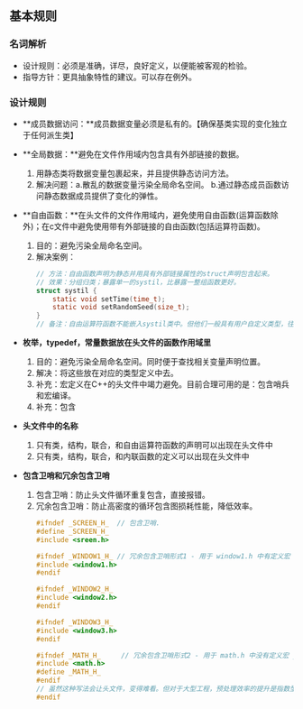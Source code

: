## **基本规则**

### **名词解析**
- 设计规则：必须是准确，详尽，良好定义，以便能被客观的检验。
- 指导方针：更具抽象特性的建议。可以存在例外。

### **设计规则**
- **成员数据访问：**成员数据变量必须是私有的。【确保基类实现的变化独立于任何派生类】
- **全局数据：**避免在文件作用域内包含具有外部链接的数据。
    1. 用静态类将数据变量包裹起来，并且提供静态访问方法。
    2. 解决问题：a.散乱的数据变量污染全局命名空间。 b.通过静态成员函数访问静态数据成员提供了变化的弹性。
- **自由函数：**在头文件的文件作用域内，避免使用自由函数(运算函数除外)；在c文件中避免使用带有外部链接的自由函数(包括运算符函数)。
    1. 目的：避免污染全局命名空间。
    2. 解决案例：
        ```c
        // 方法：自由函数声明为静态并用具有外部链接属性的struct声明包含起来。
        // 效果：分组归类；暴露单一的systil，比暴露一整组函数更好。
        struct systil {
            static void setTime(time_t);
            static void setRandomSeed(size_t);
        }
        // 备注：自由运算符函数不能嵌入systil类中。但他们一般具有用户自定义类型，往往都能在编译时报错，影响不大。
        ```
- **枚举，typedef，常量数据放在头文件的函数作用域里**
    1. 目的：避免污染全局命名空间。同时便于查找相关变量声明位置。
    2. 解决：将这些放在对应的类型定义中去。
    3. 补充：宏定义在C++的头文件中竭力避免。目前合理可用的是：包含哨兵和宏编译。
    4. 补充：包含

- **头文件中的名称**
    1. 只有类，结构，联合，和自由运算符函数的声明可以出现在头文件中
    2. 只有类，结构，联合，和内联函数的定义可以出现在头文件中

- **包含卫哨和冗余包含卫哨**
    1. 包含卫哨：防止头文件循环重复包含，直接报错。
    2. 冗余包含卫哨：防止高密度的循环包含图损耗性能，降低效率。
        ```c
        #ifndef _SCREEN_H_  // 包含卫哨.
        #define _SCREEN_H_
        #include <sreen.h>

        #ifndef _WINDOW1_H_ // 冗余包含卫哨形式1 - 用于 window1.h 中有定义宏 _WINDOW1_H_.
        #include <window1.h>
        #endif

        #ifndef _WINDOW2_H_
        #include <window2.h>
        #endif

        #ifndef _WINDOW3_H_
        #include <window3.h>
        #endif

        #ifndef _MATH_H_     // 冗余包含卫哨形式2 - 用于 math.h 中没有定义宏 _MATH_H_.
        #include <math.h>
        #define _MATH_H_
        #endif
        // 虽然这种写法会让头文件，变得难看。但对于大型工程，预处理效率的提升是指数型.
        #endif 
        ```


